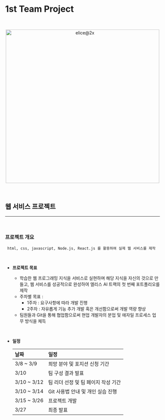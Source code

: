# **1st Team Project**

<br>
<p align="center"><img width="500" alt="elice@2x" src="https://user-images.githubusercontent.com/97582839/177148531-741ba76e-6ada-4d9c-a5f6-1a494c6e7efd.png"></p>
<br>

## **웹 서비스 프로젝트**
---

<br>

### **프로젝트 개요**
	 html, css, javascript, Node.js, React.js 를 활용하여 실제 웹 서비스를 제작

<br>

- **프로젝트 목표**

	- 학습한 웹 프로그래밍 지식을 서비스로 실현하며 해당 지식을 자신의 것으로 만들고, 
웹 서비스를 성공적으로 완성하여 엘리스 AI 트랙의 첫 번째 포트폴리오를 제작
	- 주차별 목표 :
		- 1주차 : 요구사항에 따라 개발 진행
		- 2주차 : 자유롭게 기능 추가 개발 혹은 개선함으로써 개발 역량 향상
	- 팀원들과 Git을 통해 협업함으로써 현업 개발자의 분업 및 애자일 프로세스 업무 방식을 체득

<br>

* **일정**

	| **날짜** | **일정** |
	| :--- | :--- |
	| 3/8 ~ 3/9 | 희망 분야 및 포지션 신청 기간 |
	| 3/10 | 팀 구성 결과 발표 |
	| 3/10 ~ 3/12 | 팀 리더 선정 및 팀 페이지 작성 기간 |
	| 3/10 ~ 3/14 | Git 사용법 안내 및 개인 실습 진행 |
	| 3/15 ~ 3/26 | 프로젝트 개발 |
	| 3/27 | 최종 발표 |




